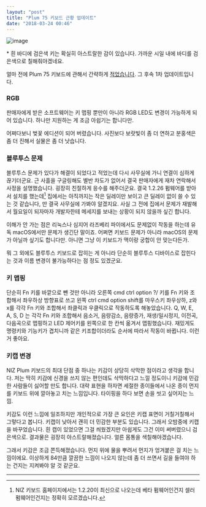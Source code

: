 ```yaml
---
layout: "post"
title: "Plum 75 키보드 근황 업데이트"
date: "2018-03-24 00:46"
---
```

![image](https://lh3.googleusercontent.com/LXV8J-DxDMtWvuC3dNY4RFqPUBqFyqO1iZVZrfGz6cqjvF6sW5l6_KV-dNo8vuEqwT7jErYt4dJfYlmlI7P3w7p7orWE9Zd5LicTG6zx_1kvnHQD17mKPWsuXemecIhD-ohZi15JbvtDht9UvSideeAY4tkd0l_TtInCI6blvKU17WR93NG0MuZ_piBgqfU_ayEiHif7zr-4v4-lAnc1UDzf1dCGrMkBbbrhr8nMNo_TxymwNFBI4q30OJ7uAx11_WshAdczHBH15TJvYY08UDieHIL2gkHWpcPNWe9s7yblUoYb-zBIwK-XlLFK5hKVnGI0h0dt5uGfSqZzYeSVqasS4wTCiUtIPK17mlIWosYVbYGKgcvFEZbkVNn3GmXj0VGS5qS-UMUUVgO7AHkNhY3jtRAV-uZKJ5bo4Rc1Kvr5BgynWXQxp0k8sFMzQCWH3CtX2Xsinnus4tEEgoiOe-WjDkrTEHa1QKk-Qwrx8_-3YeRfTQuq6zXT9y6IcbN33nDvEMolSTqOes1_zk6y4GgoBxminPheWsFqNEVOpy-CYNCZo1TLrT78ym_E3RgpqhZiXgfo4oiyq4qHGnDi1sHe96u9HXn_-n1k4Whe)

\* 흰 바디에 검은색 키는 확실히 아스트랄한 감이 있습니다. 가까운 시일 내에 바디를 검은색으로 칠해줘야겠네요.



얼마 전에 Plum 75 키보드에 관해서 간략하게 [적었습니다](https://canor.cf/2018/03/17/niz-plum-75-keyboard/). 그 후속 1차 업데이트입니다.



### RGB

판매자에게 받은 소프트웨어는 키 맵핑 뿐만이 아니라 RGB LED도 변경이 가능하게 되어 있습니다. 하나만 지원하는 게 조금 아쉽기는 합니다만.

어쩌다보니 벚꽃 에디션이 되어 버렸습니다. 사진보다 보랏빛이 좀 더 연하고 분홍색은 좀 더 진해서 실물은 좀 더 낫습니다.

### 블루투스 문제

블루투스 문제가 있다가 해결이 되었다고 적었는데 다시 사무실에 가니 연결이 심하게 끊기더군요. 근 사흘을 구글링해도 별반 차도가 없어서 결국 판매자에게 재차 연락해서 사정을 설명했습니다. 굉장히 친절하게 응수를 해주더군요. 결국 1.2.26 펌웨어를 받아서 설치를 했는데[^1] 집에서는 아직까지는 작은 딜레이만 보이고 큰 딜레이 없이 쓸 수 있는 것 같습니다, 만 결국 사무실에 가봐야 알겠지요. 사실 그 전에 집에서 문제가 재발해서 월요일이 되자마자 개발자한테 메세지를 보내는 상황이 되지 않을까 싶긴 합니다.

[^1]: NIZ 키보드 홈페이지에서는 1.2.20이 최신으로 나오는데 베타 펌웨어인건지 셀러 펌웨어인건지는 정확히 모르겠습니다.

이해가 안 가는 점은 리눅스나 심지어 라즈베리 파이에서도 문제없이 작동을 하는데 유독 macOS에서만 문제가 생긴단 말이죠. 어쩌면 키보드 문제가 아니라 macOS의 문제가 아닐까 싶기도 합니다만. 아니면 그냥 이 키보드가 맥이랑 궁합이 안 맞는다든가.

뭐 그 외에도 블루투스 키보드로 잡히는 게 아니라 단순히 블루투스 디바이스로 잡힌다는 것과 이름 변경이 불가능하다는 점 정도 있겠군요.

### 키 맵핑

단순히 Fn 키를 바깥으로 뺀 것만 아니라 오른쪽 cmd ctrl option ?/ 키를 Fn 키와 조합해서 좌우하상 방향표로 쓰고 왼쪽 ctrl cmd option shift를 마우스키 좌우상하, z와 x를 각각 Fn 키와 조합해서 좌클릭과 우클릭으로 작동하도록 해놓았습니다. Q, W, E, A, S, D 는 각각 Fn 키와 조합해서 음소거, 음량감소, 음량증가, 재생/일시정지, 이전곡, 다음곡으로 맵핑하고 LED 제어키를 왼쪽으로 한 칸씩 옮겨서 맵핑했습니다. 재밌게도 명령키와 기능키가 겹치니까 같은 키조합이더라도 순서에 따라서 작동이 바뀝니다. 이런 거 좋아요.

### 키캡 변경

NIZ Plum 키보드의 최대 단점 중 하나는 키감이 상당히 삭막한 점이라고 생각을 합니다. 저는 딱히 키감에 신경을 쓰지 않는 편인데도 삭막하다고 느낄 정도이니 키감에 민감한 사람들이 싫어할 만도 합니다. 대략 표현을 하자면 세절한 종이들에서 나온 종이 먼지를 키보드 위에 깔아놓고 치는 느낌입니다. 타이핑을 하다 보면 손을 씻고 싶어지는 느낌.

키감도 이런 느낌에 일조하지만 개인적으로 가장 큰 요인은 키캡 표면이 거칠거칠해서 그렇다고 봅니다. 키캡이 낮아서 괜히 더 민감한 부분도 있습니다. 그래서 오밤중에 키캡을 바꾸었습니다. 흰 캡이 있었으면 그걸 씌웠겠지만 아쉽게도 그건 이미 써버렸으니 검은색으로. 결과물은 굉장히 아스트랄해졌습니다. 얼른 몸통을 색칠해야겠습니다.

그래서 키감은 조금 쫀득해졌습니다. 먼지 위에 물을 뿌려서 먼지가 엉겨붙은 걸 치는 느낌이에요. 이상하게 84만큼 깔끔한 느낌이 나오지 않는데 좀 더 쓰면서 길을 들여야 하는 건지는 지켜봐야 알 것 같군요.

- - -
